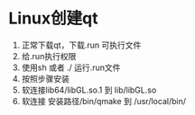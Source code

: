 # Linux创建qt

1. 正常下载qt，下载.run 可执行文件
2. 给.run执行权限
3. 使用sh 或者 ./ 运行.run文件
4. 按照步骤安装
5. 软连接lib64/libGL.so.1 到 lib/libGL.so
6. 软连接 安装路径/bin/qmake 到 /usr/local/bin/
